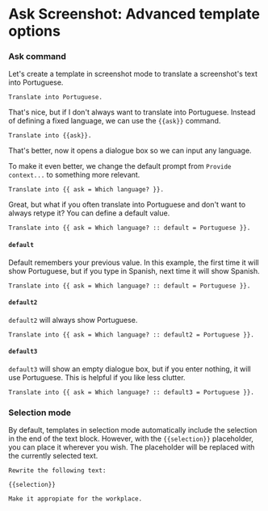 
# Ask Screenshot: Advanced template options 

### Ask command 

Let's create a template in screenshot mode to translate a screenshot's text into Portuguese. 

```
Translate into Portuguese.
```

That's nice, but if I don't always want to translate into Portuguese. Instead of defining a fixed language, we can use the `{{ask}}` command.

```
Translate into {{ask}}.
```

That's better, now it opens a dialogue box so we can input any language. 

To make it even better, we change the default prompt from `Provide context...` to something more relevant. 

```
Translate into {{ ask = Which language? }}.
```

Great, but what if you often translate into Portuguese and don't want to always retype it? You can define a default value. 

```
Translate into {{ ask = Which language? :: default = Portuguese }}.
```

#### `default`

Default remembers your previous value. In this example, the first time it will show Portuguese, but if you type in Spanish, next time it will show Spanish. 
```
Translate into {{ ask = Which language? :: default = Portuguese }}.
```

#### `default2`

`default2` will always show Portuguese.
```
Translate into {{ ask = Which language? :: default2 = Portuguese }}.
```

#### `default3`

`default3` will show an empty dialogue box, but if you enter nothing, it will use Portuguese. This is helpful if you like less clutter. 
```
Translate into {{ ask = Which language? :: default3 = Portuguese }}.
```





### Selection mode 
By default, templates in selection mode automatically include the selection in the end of the text block. However, with the `{{selection}}` placeholder, you can place it wherever you wish. The placeholder will be replaced with the currently selected text. 

```text
Rewrite the following text:

{{selection}}

Make it appropiate for the workplace. 
```